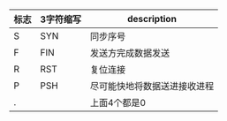### 
|标志|3字符缩写|description|
|---|---|---|
|S|SYN|同步序号|
|F|FIN|发送方完成数据发送|
|R|RST|复位连接|
|P|PSH|尽可能快地将数据送进接收进程|
|.| |上面4个都是0|
